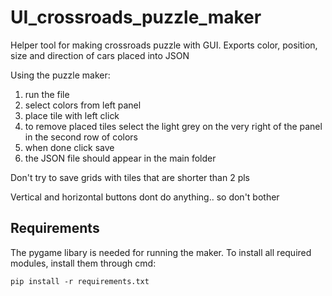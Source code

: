 # UI_crossroads_puzzle_maker
Helper tool for making crossroads puzzle with GUI. Exports color, position, size and direction of cars placed into JSON

Using the puzzle maker:
1. run the file
2. select colors from left panel
3. place tile with left click
4. to remove placed tiles select the light grey on the very right of the panel in the second row of colors
5. when done click save
6. the JSON file should appear in the main folder

Don't try to save grids with tiles that are shorter than 2 pls

Vertical and horizontal buttons dont do anything.. so don't bother


## Requirements
The pygame libary is needed for running the maker.
To install all required modules, install them through cmd:
```
pip install -r requirements.txt
```
